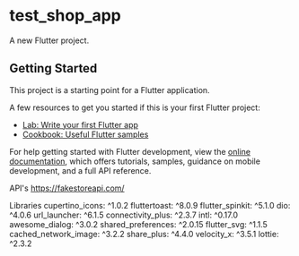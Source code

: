 # test_shop_app

A new Flutter project.

## Getting Started

This project is a starting point for a Flutter application.

A few resources to get you started if this is your first Flutter project:

- [Lab: Write your first Flutter app](https://docs.flutter.dev/get-started/codelab)
- [Cookbook: Useful Flutter samples](https://docs.flutter.dev/cookbook)

For help getting started with Flutter development, view the
[online documentation](https://docs.flutter.dev/), which offers tutorials,
samples, guidance on mobile development, and a full API reference.

API's
https://fakestoreapi.com/

Libraries
  cupertino_icons: ^1.0.2
  fluttertoast: ^8.0.9
  flutter_spinkit: ^5.1.0
  dio: ^4.0.6
  url_launcher: ^6.1.5
  connectivity_plus: ^2.3.7
  intl: ^0.17.0
  awesome_dialog: ^3.0.2
  shared_preferences: ^2.0.15
  flutter_svg: ^1.1.5
  cached_network_image: ^3.2.2
  share_plus: ^4.4.0
  velocity_x: ^3.5.1
  lottie: ^2.3.2


  
